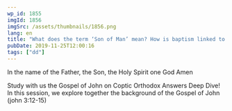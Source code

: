 ```yaml
---
wp_id: 1855
imgId: 1856
imgSrc: /assets/thumbnails/1856.png
lang: en
title: "What does the term ‘Son of Man’ mean? How is baptism linked to the cross? by Fr. Gabriel Wissa"
pubDate: 2019-11-25T12:00:16
tags: ["dd"]
---
```


<!-- page: 6 -->

<p>In the name of the Father, the Son, the Holy Spirit one God Amen</p>
<p>Study with us the Gospel of John on Coptic Orthodox Answers Deep Dive!  In this session, we explore together the background of the Gospel of John  (john 3:12-15)</p>
